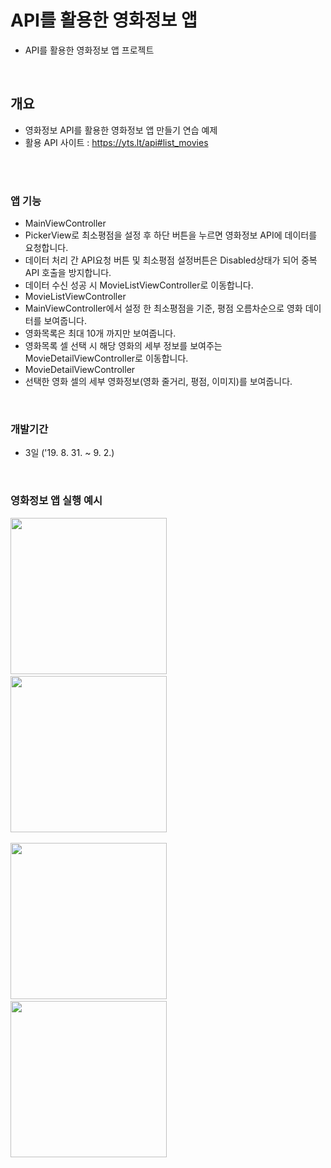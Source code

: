 # API를 활용한 영화정보 앱 
- API를 활용한 영화정보 앱 프로젝트

<br>

## 개요
- 영화정보 API를 활용한 영화정보 앱 만들기 연습 예제
- 활용 API 사이트 : https://yts.lt/api#list_movies

<br>
<br>

### 앱 기능 
- MainViewController
- PickerView로 최소평점을 설정 후 하단 버튼을 누르면 영화정보 API에 데이터를 요청합니다.
- 데이터 처리 간 API요청 버튼 및 최소평점 설정버튼은 Disabled상태가 되어 중복 API 호출을 방지합니다. 
- 데이터 수신 성공 시 MovieListViewController로 이동합니다.
- MovieListViewController
- MainViewController에서 설정 한 최소평점을 기준, 평점 오름차순으로 영화 데이터를 보여줍니다. 
- 영화목록은 최대 10개 까지만 보여줍니다.
- 영화목록 셀 선택 시 해당 영화의 세부 정보를 보여주는 MovieDetailViewController로 이동합니다.
- MovieDetailViewController
- 선택한 영화 셀의 세부 영화정보(영화 줄거리, 평점, 이미지)를 보여줍니다.

<br>

### 개발기간
-  3일 ('19. 8. 31. ~ 9. 2.)

<br>

### 영화정보 앱 실행 예시

<div>
<img width="250" src="https://user-images.githubusercontent.com/4410021/64100803-60df7300-cda7-11e9-84a5-d7fd843a5913.png">&nbsp
<img width="250" src="https://user-images.githubusercontent.com/4410021/64100806-62a93680-cda7-11e9-82bc-acc7172ebedc.png">&nbsp
<p>
<img width="250" src="https://user-images.githubusercontent.com/4410021/64100809-63da6380-cda7-11e9-8297-a2878a1aacdc.png">&nbsp
<img width="250" src="https://user-images.githubusercontent.com/4410021/64100813-650b9080-cda7-11e9-83dd-76c5aa39abc1.png"> 
</div>
